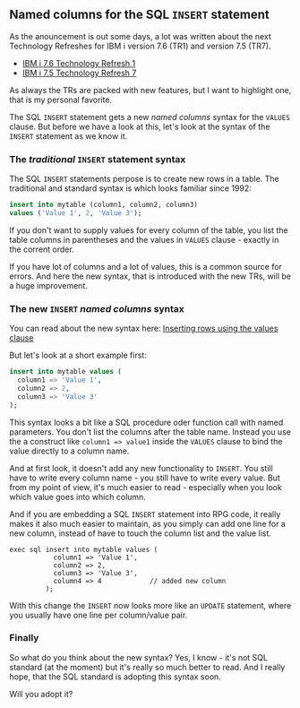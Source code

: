 ## Named columns for the SQL `INSERT` statement

As the anouncement is out some days, a lot was written about the next Technology Refreshes 
for IBM i version 7.6 (TR1) and version 7.5 (TR7).

- [IBM i 7.6 Technology Refresh 1](https://www.ibm.com/docs/en/announcements/adds-new-capabilities-enhancements-i-76-technology-refresh-1)
- [IBM i 7.5 Technology Refresh 7](https://www.ibm.com/docs/en/announcements/adds-new-capabilities-enhancements-i-75-technology-refresh-7)

As always the TRs are packed with new features, but I want to highlight one, that is my personal
favorite.

The SQL `INSERT` statement gets a new *named columns* syntax for the `VALUES` clause. But before we
have a look at this, let's look at the syntax of the `INSERT` statement as we know it.

### The *traditional* `INSERT` statement syntax

The SQL `INSERT` statements perpose is to create new rows in a table. The traditional and standard 
syntax is which looks familiar since 1992:

```sql
insert into mytable (column1, column2, column3)
values ('Value 1', 2, 'Value 3');
```

If you don't want to supply values for every column of the table, you list the table columns in
parentheses and the values in `VALUES` clause - exactly in the corrent order. 

If you have lot of columns and a lot of values, this is a common source for errors. And here
the new syntax, that is introduced with the new TRs, will be a huge improvement.

### The new `INSERT` *named columns* syntax

You can read about the new syntax here: [Inserting rows using the values clause](https://www.ibm.com/docs/en/i/7.6.0?topic=statement-inserting-rows-using-values-clause)

But let's look at a short example first:

```sql
insert into mytable values (
  column1 => 'Value 1',
  column2 => 2,
  column3 => 'Value 3'
);
```

This syntax looks a bit like a SQL procedure oder function call with named parameters. 
You don't list the columns after the table name. Instead you use the a construct like 
`column1 => value1` inside the `VALUES` clause to bind the value directly to a column name. 

And at first look, it doesn't add any new functionality to `INSERT`. You still have to 
write every column name - you still have to write every value. But from my point of view, 
it's much easier to read - especially when you look which value goes into which column.

And if you are embedding a SQL `INSERT` statement into RPG code, it really makes it also much 
easier to maintain, as you simply can add one line for a new column, instead of have to touch 
the column list and the value list. 

```rpgle
exec sql insert into mytable values (
           column1 => 'Value 1',
           column2 => 2,
           column3 => 'Value 3',
           column4 => 4            // added new column
         );
```

With this change the `INSERT` now looks more like an `UPDATE` statement, where you usually
have one line per column/value pair.

### Finally

So what do you think about the new syntax? Yes, I know - it's not SQL standard (at the moment)
but it's really so much better to read. And I really hope, that the SQL standard is adopting 
this syntax soon. 

Will you adopt it?
